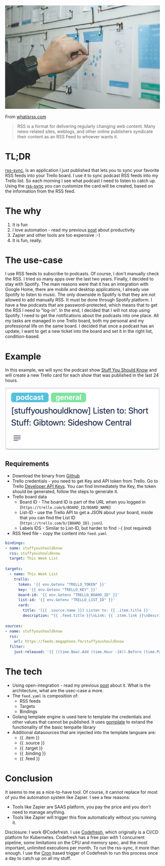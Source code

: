 ![cover](imgs/cover.jpg)

From [whatisrss.com](http://www.whatisrss.com/)
>RSS is a format for delivering regularly changing web content. Many news-related sites, weblogs, and other online publishers syndicate their content as an RSS Feed to whoever wants it.

# TL;DR
[rss-sync](https://github.com/olegsu/rss-sync), is an application I just published that lets you to sync your favorite RSS feeds into your Trello board.
I use it to sync podcast RSS feeds into my Trello list. So each morning I see what podcast I need to listen to catch up. Using the [rss-sync](https://github.com/olegsu/rss-sync) you can customize the card will be created, based on the information from the RSS feed.

# The why
1. It is fun
2. I love automation - read my previous [post](../Continuous-Automation-with-Open-Integration/post.md) about productivity
3. Zapier and other tools are too expensive :-)
4. It is fun, really.

# The use-case
I use RSS feeds to subscribe to podcasts. Of course, I don't manually check the RSS. I tried so many apps over the last two years. Finally, I decided to stay with Spotify. The main reasons were that it has an integration with Google Home, there are mobile and desktop applications, I already use Spotify to listen to music. The only downside in Spotify is that they are not allowed to add manually RSS. It must be done through Spotify platform. I have a few podcasts that are password-protected, which means that to get the RSS I need to "log-in". In the end, I decided that I will not stop using Spotify. I need to get the notifications about the podcasts into one place. All my tasks are managed in one Trello board, both my personal and my professional life on the same board. I decided that once a podcast has an update, I want to get a new ticket into the board and set it in the right list, condition-based.

# Example

In this example, we will sync the podcast show [Stuff You Should Know](https://www.iheart.com/podcast/105-stuff-you-should-know-26940277/) and will create a new Trello card for each show that was published in the last 24 hours.

![example](imgs/example.png)

## Requirements
* Download the binary from [Github](https://github.com/olegsu/rss-sync/releases)
* Trello credentials - you need to get Key and API token from Trello. Go to Trello [Developer API Keys](https://trello.com/app-key). You can find immediately the Key, the token should be generated, follow the steps to generate it.
* Trello board data
    * Board ID - The board ID is part of the URL when you logged in (`https://trello.com/b/BOARD_ID/BOARD_NAME`)
    * List-ID - use the Trello API to get a JSON about your board, inside that you can find the List ID (`https://trello.com/b/{BOARD_ID}.json`). 
    * Labels IDS - Similar to List-ID, but harder to find :-( (not required)
* RSS feed file - copy the content into `feed.yaml`

```yaml
bindings:
- name: stuffyoushouldknow
  rss: stuffyoushouldknow
  target: This Week List

targets:
  - name: This Week List
    trello:
      token: '{{ env.Getenv "TRELLO_TOKEN" }}'
      key: '{{ env.Getenv "TRELLO_KEY" }}'
      board-id: '{{ env.Getenv "TRELLO_BOARD_ID" }}'
      list-id: '{{ env.Getenv "TRELLO_LIST_ID" }}'
      card:
        title: '[{{ .source.name }}] Listen to: {{ .item.title }}'
        description: "{{ .feed.title }}\nLink: {{ .item.link }}\nDescription: {{ .item.description }}"

sources:
- name: stuffyoushouldknow
  rss:
    url: https://feeds.megaphone.fm/stuffyoushouldknow
  filter:
    just-released: '{{ ((time.Now).Add (time.Hour -24)).Before (time.Parse "2006-01-02T15:04:05Z" .item.publishedParsed) }}
```
# The tech

* Using open-integration - read my previous [post](../Continuous-Automation-with-Open-Integration/post.md) about it. What is the architecture, what are the usec-case a more.
* The `feed.yaml` is composition of:   
    * RSS feeds
    * Targets
    * Bindings
* Golang template engine is used here to template the credentials and other values that cannot be published. It uses [gomplate]() to extand the functionality of the basic tempalte library
* Additional datasources that are injected into the template languare are:
    * {{ .item }}
    * {{ .source }}
    * {{ .target }}
    * {{ .binding }}
    * {{ .feed }}


# Conclusion
It seems to me as a nice-to-have tool. Of course, it cannot replace for most of you the automation system like Zapier. I see a few reasons:
* Tools like Zapier are SAAS platform, you pay the price and you don't need to manage anything.
* Tools like Zapier will trigger this flow automatically without you running it.

Disclosure: I work @Codefresh.
I use [Codefresh](https://codefresh.io/), which originally is a CI/CD platform for Kubernetes. Codefresh has a free plan with 1 concurrent pipeline, some limitations on the CPU and memory spec, and the most important, unlimited executions per month. To run the rss-sync, it more than enough. I use the [Cron](https://codefresh.io/docs/docs/configure-ci-cd-pipeline/triggers/cron-triggers/) based trigger of Codefresh to run this process once a day to catch up on all my stuff. 